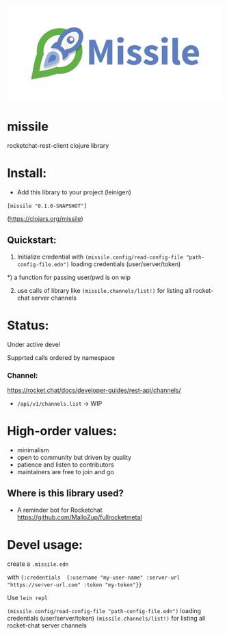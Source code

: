 <p align="center"><img src="/logo/logotype-horizontal.png"></p>

# missile
rocketchat-rest-client clojure library


# Install:

- Add this library to your project (leinigen)

`[missile "0.1.0-SNAPSHOT"]`

(https://clojars.org/missile)

## Quickstart:

1) Initialize credential with 
`(missile.config/read-config-file "path-config-file.edn")` loading  credentials (user/server/token)

*) a function for passing user/pwd is on wip

2) use calls of library like
`(missile.channels/list!)` for listing all rocket-chat server channels

# Status:

Under active devel

Supprted calls ordered by namespace


### Channel:
https://rocket.chat/docs/developer-guides/rest-api/channels/

* `/api/v1/channels.list` -> WIP



# High-order values:

- minimalism
- open to community but driven by quality
- patience and listen to contributors
- maintainers are free to join and go

##  Where is this library used?

- A reminder bot for Rocketchat
https://github.com/MalloZup/fullrocketmetal


# Devel usage:

create a `.missile.edn`

with `{:credentials  {:username "my-user-name" :server-url "https://server-url.com" :token "my-token"}}`

Use `lein repl`

`(missile.config/read-config-file "path-config-file.edn")` loading  credentials (user/server/token)
`(missile.channels/list!)` for listing all rocket-chat server channels

#
